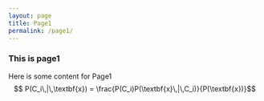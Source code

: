 ```yaml
---
layout: page
title: Page1
permalink: /page1/
---
```


### This is page1

Here is some content for Page1
$$ P(C_i\,|\,\textbf{x}) = \frac{P(C_i)P(\textbf{x}\,|\,C_i)}{P(\textbf{x})}$$
